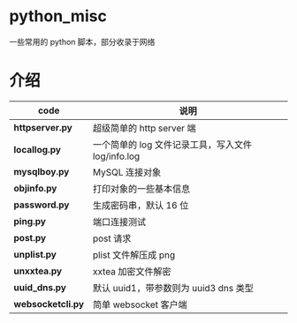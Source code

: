 # python_misc
一些常用的 python 脚本，部分收录于网络

# 介绍
| code | 说明 |
| - | - |
| **httpserver.py** | 超级简单的 http server 端 |
| **locallog.py** | 一个简单的 log 文件记录工具，写入文件 log/info.log |
| **mysqlboy.py** | MySQL 连接对象 |
| **objinfo.py** | 打印对象的一些基本信息 |
| **password.py** | 生成密码串，默认 16 位 |
| **ping.py** | 端口连接测试 |
| **post.py** | post 请求 |
| **unplist.py** | plist 文件解压成 png |
| **unxxtea.py** | xxtea 加密文件解密 |
| **uuid_dns.py** | 默认 uuid1，带参数则为 uuid3 dns 类型 |
| **websocketcli.py** | 简单 websocket 客户端 |
